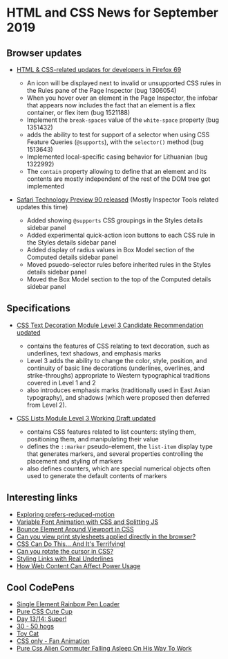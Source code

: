 # HTML and CSS News for September 2019

## Browser updates

- [HTML & CSS-related updates for developers in Firefox 69](https://developer.mozilla.org/en-US/docs/Mozilla/Firefox/Releases/69)
    + An icon will be displayed next to invalid or unsupported CSS rules in the Rules pane of the Page Inspector (bug 1306054)
    + When you hover over an element in the Page Inspector, the infobar that appears now includes the fact that an element is a flex container, or flex item (bug 1521188)
    + Implement the `break-spaces` value of the `white-space` property (bug 1351432)
    + adds the ability to test for support of a selector when using CSS Feature Queries (`@supports`), with the `selector()` method (bug 1513643)
    + Implemented local-specific casing behavior for Lithuanian (bug 1322992)
    + The `contain` property allowing to define that an element and its contents are mostly independent of the rest of the DOM tree got implemented

- [Safari Technology Preview 90 released](https://developer.apple.com/safari/technology-preview/release-notes/) (Mostly Inspector Tools related updates this time)
    + Added showing `@supports` CSS groupings in the Styles details sidebar panel
    + Added experimental quick-action icon buttons to each CSS rule in the Styles details sidebar panel
    + Added display of radius values in Box Model section of the Computed details sidebar panel
    + Moved psuedo-selector rules before inherited rules in the Styles details sidebar panel
    + Moved the Box Model section to the top of the Computed details sidebar panel

## Specifications

- [CSS Text Decoration Module Level 3 Candidate Recommendation updated](https://www.w3.org/TR/css-text-decor-3/)
    + contains the features of CSS relating to text decoration, such as underlines, text shadows, and emphasis marks
    + Level 3 adds the ability to change the color, style, position, and continuity of basic line decorations (underlines, overlines, and strike-throughs) appropriate to Western typographical traditions covered in Level 1 and 2
    +   also introduces emphasis marks (traditionally used in East Asian typography), and shadows (which were proposed then deferred from Level 2).

- [CSS Lists Module Level 3 Working Draft updated](https://www.w3.org/TR/css-lists-3/)
    + contains CSS features related to list counters: styling them, positioning them, and manipulating their value
    + defines the `::marker` pseudo-element, the `list-item` display type that generates markers, and several properties controlling the placement and styling of markers
    + also defines counters, which are special numerical objects often used to generate the default contents of markers

## Interesting links

- [Exploring prefers-reduced-motion](https://www.phpied.com/exploring-prefers-reduced-motion/)
- [Variable Font Animation with CSS and Splitting JS](https://css-irl.info/variable-font-animation-with-css-and-splitting-js/)
- [Bounce Element Around Viewport in CSS](https://css-tricks.com/bounce-element-around-viewport-in-css/)
- [Can you view print stylesheets applied directly in the browser?](https://css-tricks.com/can-you-view-print-stylesheets-applied-directly-in-the-browser/)
- [CSS Can Do This... And It's Terrifying!](https://www.aaron-powell.com/posts/2019-08-14-css-can-do-this-and-its-terrifying/)
- [Can you rotate the cursor in CSS?](https://css-tricks.com/can-you-rotate-the-cursor-in-css/)
- [Styling Links with Real Underlines](https://css-tricks.com/styling-links-with-real-underlines/)
- [How Web Content Can Affect Power Usage](https://webkit.org/blog/8970/how-web-content-can-affect-power-usage/)

## Cool CodePens

- [Single Element Rainbow Pen Loader](https://codepen.io/dariocorsi/pen/XvjrEN)
- [Pure CSS Cute Cup](https://codepen.io/keirafoxy/pen/JgdBVW)
- [Day 13/14: Super!](https://codepen.io/dustybutton/pen/ydZdvr)
- [30 - 50 hogs](https://codepen.io/cassie-codes/pen/MNrPza)
- [Toy Cat](https://codepen.io/thewizardjs/pen/VoMMex)
- [CSS only - Fan Animation](https://codepen.io/mrlaseptima/pen/vYBGebX)
- [Pure Css Alien Commuter Falling Asleep On His Way To Work](https://codepen.io/perbyhring/full/jpQwav)